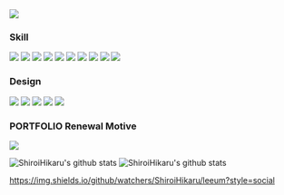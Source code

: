 

<!--
**ShiroiHikaru/ShiroiHikaru** is a ✨ _special_ ✨ repository because its `README.md` (this file) appears on your GitHub profile.

Here are some ideas to get you started:

- 🔭 I’m currently working on ...
- 🌱 I’m currently learning ...
- 👯 I’m looking to collaborate on ...
- 🤔 I’m looking for help with ...
- 💬 Ask me about ...
- 📫 How to reach me: ...
- 😄 Pronouns: ...
- ⚡ Fun fact: ...
-->



<!-- 캡슐랜더 시작 -->
<img src="https://capsule-render.vercel.app/api?type=Waving&color=0:ffffff,100:c3bdf4&height=300&section=header&text=SHIROI%20HIKARU&fontSize=90&animation=fadeIn" />


<!-- 스킬캡션 -->
<h3>Skill</h3>
<div>
  <img src="https://img.shields.io/badge/HTML5-E34F26?style=flat&logo=HTML5&logoColor=ffffff"/>
  <img src="https://img.shields.io/badge/CSS3-1572B6?style=flat&logo=CSS3&logoColor=ffffff"/> 
  <img src="https://img.shields.io/badge/JAVASCRIPT-F7DF1E?style=flat&logo=JAVASCRIPT&logoColor=141414"/>  
  <img src="https://img.shields.io/badge/JQUERY-0769AD?style=flat&logo=JQUERY&logoColor=ffffff"/> 
  <img src="https://img.shields.io/badge/PHP-777BB4?style=flat&logo=PHP&logoColor=ffffff"/>
  <img src="https://img.shields.io/badge/GitHub-ffffff?style=flat&logo=GitHub&logoColor=181717"/>
  <img src="https://img.shields.io/badge/MySQL-4479A1?style=flat&logo=MySQL&logoColor=ffffff"/>
  <img src="https://img.shields.io/badge/MariaDB-003545?style=flat&logo=MariaDB&logoColor=ffffff"/>
  <img src="https://img.shields.io/badge/Apache-D22128?style=flat&logo=Apache&logoColor=ffffff"/>
  <img src="https://img.shields.io/badge/XAMPP-ffffff?style=flat&logo=XAMPP&logoColor=FB7A24"/>  
</div>

<h3>Design</h3>
<div>
    <img src="https://img.shields.io/badge/Adobe Creative Cloud-EC1C24?style=flat&logo=Adobe Creative Cloud&logoColor=ffffff"/>  
    <img src="https://img.shields.io/badge/Adobe Photoshop-31A8FF?style=flat&logo=Adobe Photoshop&logoColor=ffffff"/>  
    <img src="https://img.shields.io/badge/Adobe Illustrator-FF9A00?style=flat&logo=Adobe Illustrator&logoColor=ffffff"/>
    <img src="https://img.shields.io/badge/Adobe XD-FF61F6?style=flat&logo=Adobe XD&logoColor=ffffff"/>
    <img src="https://img.shields.io/badge/FIGMA-F24E1E?style=flat&logo=FIGMA&logoColor=ffffff"/>
</div>

<h3>PORTFOLIO Renewal Motive</h3>
    <img src="https://img.shields.io/badge/Samsung-1428A0?style=flat&logo=Samsung&logoColor=ffffff"/>



![ShiroiHikaru's github stats](https://github-readme-stats.vercel.app/api?username=ShiroiHikaru&show_icons=true)  ![ShiroiHikaru's github stats](https://github-readme-stats.vercel.app/api/top-langs/?username=ShiroiHikaru&show_icons=true&hide_border=true&title_color=004386&icon_color=004386&layout=compact)

https://img.shields.io/github/watchers/ShiroiHikaru/leeum?style=social

